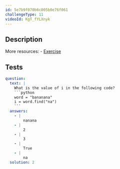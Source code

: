 ```yaml
---
id: 5e7b9f070b6c005b0e76f061
challengeType: 11
videoId: KgT_fYLXnyk
---
```


## Description
<section id='description'>
More resources:
- <a href="https://www.youtube.com/watch?v=1bSqHot-KwE" target='_blank'>Exercise</a>
</section>

## Tests
<section id='tests'>

```yml
question:
  text: |
    What is the value of i in the following code?
    ```python
    word = "bananana"
    i = word.find("na")
    ```
  answers:
    - |
        nanana
    - |
        2
    - |
        3
    - |
        True
    - |
        na
  solution: 2
```

</section>
